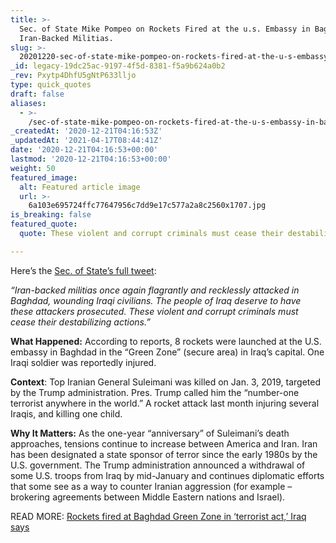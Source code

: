 ```yaml
---
title: >-
  Sec. of State Mike Pompeo on Rockets Fired at the u.s. Embassy in Baghdad From
  Iran-Backed Militias.
slug: >-
  20201220-sec-of-state-mike-pompeo-on-rockets-fired-at-the-u-s-embassy-in-baghdad-from-iran-backed-militias
_id: legacy-19dc25ac-9197-4f5d-8381-f5a9b624a0b2
_rev: Pxytp4DhfU5gNtP633lljo
type: quick_quotes
draft: false
aliases:
  - >-
    /sec-of-state-mike-pompeo-on-rockets-fired-at-the-u-s-embassy-in-baghdad-from-iran-backed-militias/
_createdAt: '2020-12-21T04:16:53Z'
_updatedAt: '2021-04-17T08:44:41Z'
date: '2020-12-21T04:16:53+00:00'
lastmod: '2020-12-21T04:16:53+00:00'
weight: 50
featured_image:
  alt: Featured article image
  url: >-
    6a103e695724ffc77647956c7dd9e17c577a2a8c2560x1707.jpg
is_breaking: false
featured_quote:
  quote: These violent and corrupt criminals must cease their destabilizing actions.

---
```

Here’s the [Sec. of State’s full tweet](https://twitter.com/SecPompeo/status/1340848030141075457?s=20):

_“Iran-backed militias once again flagrantly and recklessly attacked in Baghdad, wounding Iraqi civilians. The people of Iraq deserve to have these attackers prosecuted. These violent and corrupt criminals must cease their destabilizing actions.”_

**What Happened:** According to reports, 8 rockets were launched at the U.S. embassy in Baghdad in the “Green Zone” (secure area) in Iraq’s capital. One Iraqi soldier was reportedly injured.

**Context**: Top Iranian General Suleimani was killed on Jan. 3, 2019, targeted by the Trump administration. Pres. Trump called him the “number-one terrorist anywhere in the world.” A rocket attack last month injuring several Iraqis, and killing one child.

**Why It Matters:** As the one-year “anniversary” of Suleimani’s death approaches, tensions continue to increase between America and Iran. Iran has been designated a state sponsor of terror since the early 1980s by the U.S. government. The Trump administration announced a withdrawal of some U.S. troops from Iraq by mid-January and continues diplomatic efforts that some see as a way to counter Iranian aggression (for example – brokering agreements between Middle Eastern nations and Israel).

READ MORE: [Rockets fired at Baghdad Green Zone in ‘terrorist act,’ Iraq says](https://www.cnn.com/2020/12/20/middleeast/iraq-baghdad-green-zone-attack/index.html)